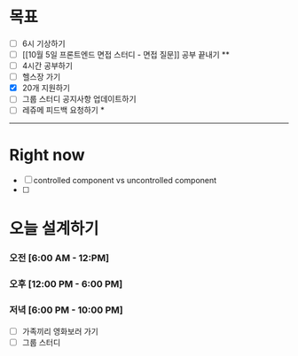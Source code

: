 # 목표
- [ ] 6시 기상하기
- [ ] [[10월 5일 프론트엔드 면접 스터디 - 면접 질문]] 공부 끝내기 **
- [ ] 4시간 공부하기
- [ ] 헬스장 가기 
- [x] 20개 지원하기
- [ ] 그룹 스터디 공지사항 업데이트하기
- [ ] 레쥬메 피드백 요청하기 *
----
# Right now
- [ ] controlled component vs uncontrolled component
- [ ] 
# 오늘 설계하기
### 오전 [6:00 AM - 12:PM]
### 오후 [12:00 PM - 6:00 PM]
### 저녁 [6:00 PM - 10:00 PM]
- [ ] 가족끼리 영화보러 가기
- [ ] 그룹 스터디 

